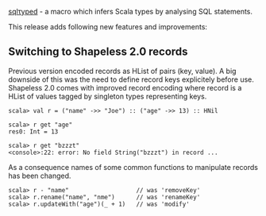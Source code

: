 [sqlτyped](https://github.com/jonifreeman/sqltyped) - a macro which infers Scala types by analysing SQL statements.

This release adds following new features and improvements:

## Switching to Shapeless 2.0 records

Previous version encoded records as HList of pairs (key, value). A big downside of this was the need to define record keys explicitely before use. Shapeless 2.0 comes with improved record encoding where record is a HList of values tagged by singleton types representing keys.

    scala> val r = ("name" ->> "Joe") :: ("age" ->> 13) :: HNil

    scala> r get "age"
    res0: Int = 13

    scala> r get "bzzzt"
    <console>:22: error: No field String("bzzzt") in record ...

As a consequence names of some common functions to manipulate records has been changed. 

    scala> r - "name"                   // was 'removeKey'
    scala> r.rename("name", "nme")      // was 'renameKey'
    scala> r.updateWith("age")(_ + 1)   // was 'modify'

